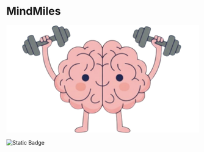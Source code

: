 # MindMiles

![brainLogo](./frontend/src/lib/assets/brain.png)

![Static Badge](https://img.shields.io/badge/version+beta)

